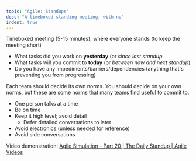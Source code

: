 ```yaml
---
topic: "Agile: Standups"
desc: "A timeboxed standing meeting, with no"
indent: true
---
```


Timeboxed meeting (5-15 minutes), where everyone stands (to keep the meeting short)

* What tasks did you work on **yesterday** (or *since last standup*
* What tasks will you commit to **today** (or *between now and next standup*) 
* Do you have any impediments/barriers/dependencies (anything that's preventing you from progressing)

Each team should decide its own norms. You should decide on your own norms, but these are some norms that many teams find useful to commit to.

* One person talks at a time
* Be on time
* Keep it high level; avoid detail
   * Defer detailed conversations to later
* Avoid electronics (unless needed for reference)
* Avoid side conversations

Video demonstration: [Agile Simulation - Part 20 | The Daily Standup | Agile Videos](https://www.youtube.com/watch?v=q_R9wQY4G5I)
